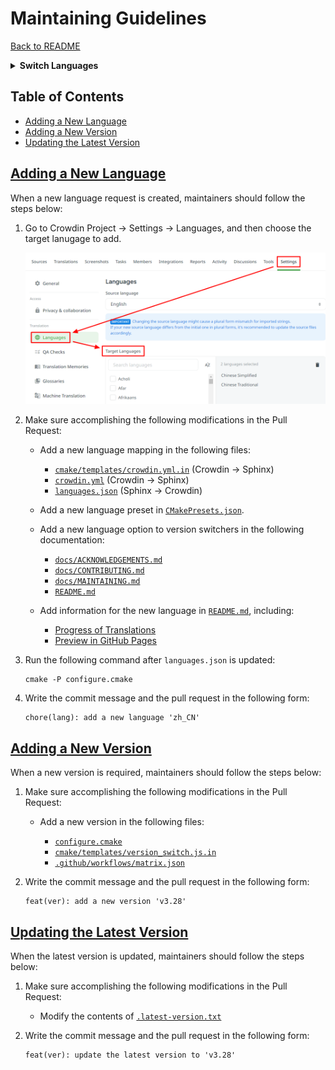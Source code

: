 <h1 id="maintaining-guidelines">
Maintaining Guidelines
</h1>

[Back to README](../README.md)

<details><summary><strong>Switch Languages</strong></summary>
<p></p>
<ul>
  <li><a href="./MAINTAINING.md"><code>en_US</code> : English</a></li>
  <li><a href="./MAINTAINING.ja_JP.md"><code>ja_JP</code> : 日本語</a></li>
  <li><a href="./MAINTAINING.ru_RU.md"><code>ru_RU</code> : Русский</a></li>
  <li><a href="./MAINTAINING.zh_CN.md"><code>zh_CN</code> : 简体中文</a></li>
  <li><a href="./MAINTAINING.zh_TW.md"><code>zh_TW</code> : 繁體中文</a></li>
</ul>
</details>

<h2 id="table-of-contents">
Table of Contents
</h2>

<ul>
  <li><a href="#adding-a-new-language">Adding a New Language</a></li>
  <li><a href="#adding-a-new-version">Adding a New Version</a></li>
  <li><a href="#updating-the-latest-version">Updating the Latest Version</a></li>
  <!-- <li><a href="#deal-with-prs-created-by-github-actions">Deal with PRs created by GitHub Actions</a></li> -->
</ul>

<h2 id="adding-a-new-language"><a href="#table-of-contents">
Adding a New Language
</a></h2>

When a new language request is created, maintainers should follow the steps below:

1.  Go to Crowdin Project -> Settings -> Languages, and then choose the target lanugage to add.

    <img src="img/guide-add-new-language.png">

2.  Make sure accomplishing the following modifications in the Pull Request:

    - Add a new language mapping in the following files:

      - <a href="../cmake/templates/crowdin.yml.in"><code>cmake/templates/crowdin.yml.in</code></a> (Crowdin -> Sphinx)
      - <a href="../crowdin.yml"><code>crowdin.yml</code></a> (Crowdin -> Sphinx)
      - <a href="../languages.json"><code>languages.json</code></a> (Sphinx -> Crowdin)

    - Add a new language preset in <a href="../CMakePresets.json"><code>CMakePresets.json</code></a>.

    - Add a new language option to version switchers in the following documentation:

      - <a href="../docs/ACKNOWLEDGEMENTS.md"><code>docs/ACKNOWLEDGEMENTS.md</code></a>
      - <a href="../docs/CONTRIBUTING.md"><code>docs/CONTRIBUTING.md</code></a>
      - <a href="../docs/MAINTAINING.md"><code>docs/MAINTAINING.md</code></a>
      - <a href="../README.md"><code>README.md</code></a>

    - Add information for the new language in <a href="../README.md"><code>README.md</code></a>, including:

      - <a href="../README.md#progress-of-translations">Progress of Translations</a>
      - <a href="../README.md#preview-in-gh-pages">Preview in GitHub Pages</a>

3.  Run the following command after <code>languages.json</code> is updated:

    ```
    cmake -P configure.cmake
    ```

4.  Write the commit message and the pull request in the following form:

      ```
      chore(lang): add a new language 'zh_CN'
      ```

<h2 id="adding-a-new-version"><a href="#table-of-contents">
Adding a New Version
</a></h2>

When a new version is required, maintainers should follow the steps below:

1.  Make sure accomplishing the following modifications in the Pull Request:

    - Add a new version in the following files:

      - <a href="../configure.cmake"><code>configure.cmake</code></a>
      - <a href="../cmake/templates/version_switch.js.in"><code>cmake/templates/version_switch.js.in</code></a>
      - <a href="../.github/workflows/matrix.json"><code>.github/workflows/matrix.json</code></a>

2.  Write the commit message and the pull request in the following form:

    ```
    feat(ver): add a new version 'v3.28'
    ```

<h2 id="updating-the-latest-version"><a href="#table-of-contents">
Updating the Latest Version
</a></h2>

When the latest version is updated, maintainers should follow the steps below:

1.  Make sure accomplishing the following modifications in the Pull Request:

    - Modify the contents of <a href="../.latest-version.txt"><code>.latest-version.txt</code></a>

2.  Write the commit message and the pull request in the following form:

    ```
    feat(ver): update the latest version to 'v3.28'
    ```

<!-- <h2 id="deal-with-prs-created-by-github-actions"><a href="#table-of-contents">
Deal with PRs created by GitHub Actions
</a></h2>

Generally, maintainers simply need to deal with PRs created by <a href="../.github/workflows/ci-sphinx-update-pot.yml"><code>ci-sphinx-update-pot</code></a>, regularly.

If it's not up-to-date, make sure to select **"Update with rebase"** to update.



When there are too many PRs triggering the <code>ci-crowdin-upload-pot</code> to upload pot files, the following error may showed up:

```
❌ Error from server: <Code: <empty_code>, Message: Unexpected character ('<' (code 60)): expected a valid value (JSON String, Number, Array, Object or token 'null', 'true' or 'false')
 at [Source: (String)"<html>
<head><title>429 Too Many Requests</title></head>
<body>
<center><h1>429 Too Many Requests</h1></center>
<hr><center>nginx</center>
</body>
</html>
"; line: 1, column: 2]>
```

To solve this error, you just need to click "Rerun failed jobs". -->